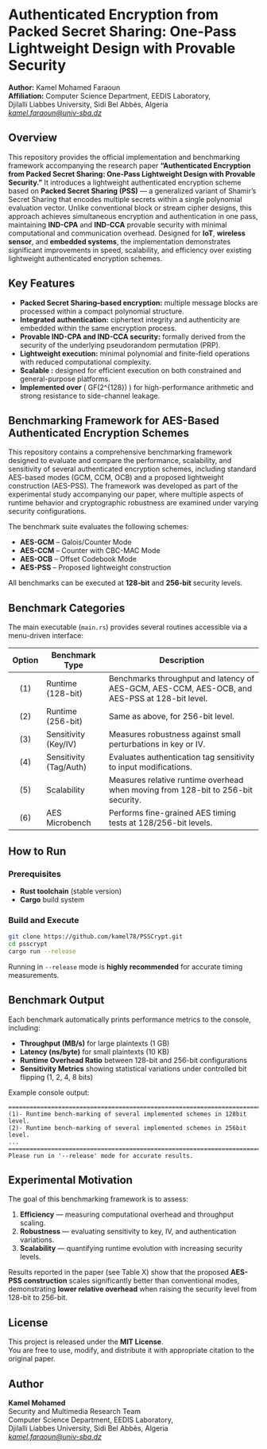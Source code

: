 # Authenticated Encryption from Packed Secret Sharing: One-Pass Lightweight Design with Provable Security

**Author:** Kamel Mohamed Faraoun  
**Affiliation:** Computer Science Department, EEDIS Laboratory,  
Djilalli Liabbes University, Sidi Bel Abbès, Algeria  
*kamel.faraoun@univ-sba.dz*  
## Overview

This repository provides the official implementation and benchmarking framework accompanying the research paper **“Authenticated Encryption from Packed Secret Sharing: One-Pass Lightweight Design with Provable Security.”** It introduces a lightweight authenticated encryption scheme based on **Packed Secret Sharing (PSS)** — a generalized variant of Shamir’s Secret Sharing that encodes multiple secrets within a single polynomial evaluation vector. Unlike conventional block or stream cipher designs, this approach achieves simultaneous encryption and authentication in one pass, maintaining **IND-CPA** and **IND-CCA** provable security with minimal computational and communication overhead. Designed for **IoT**, **wireless sensor**, and **embedded systems**, the implementation demonstrates significant improvements in speed, scalability, and efficiency over existing lightweight authenticated encryption schemes.

## Key Features

- **Packed Secret Sharing–based encryption:** multiple message blocks are processed within a compact polynomial structure.  
- **Integrated authentication:** ciphertext integrity and authenticity are embedded within the same encryption process.  
- **Provable IND-CPA and IND-CCA security:** formally derived from the security of the underlying pseudorandom permutation (PRP).  
- **Lightweight execution:** minimal polynomial and finite-field operations with reduced computational complexity.  
- **Scalable :** designed for efficient execution on both constrained and general-purpose platforms.  
- **Implemented over** \( GF(2^{128}) \) for high-performance arithmetic and strong resistance to side-channel leakage.

## Benchmarking Framework for AES-Based Authenticated Encryption Schemes

This repository contains a comprehensive benchmarking framework designed to evaluate and compare the performance, scalability, and sensitivity of several authenticated encryption schemes, including standard AES-based modes (GCM, CCM, OCB) and a proposed lightweight construction (AES-PSS). The framework was developed as part of the experimental study accompanying our paper, where multiple aspects of runtime behavior and cryptographic robustness are examined under varying security configurations.

The benchmark suite evaluates the following schemes:

- **AES-GCM** – Galois/Counter Mode  
- **AES-CCM** – Counter with CBC-MAC Mode  
- **AES-OCB** – Offset Codebook Mode  
- **AES-PSS** – Proposed lightweight construction  

All benchmarks can be executed at **128-bit** and **256-bit** security levels.

## Benchmark Categories

The main executable (`main.rs`) provides several routines accessible via a menu-driven interface:

| Option | Benchmark Type | Description |
|:------:|----------------|-------------|
| (1) | Runtime (128-bit) | Benchmarks throughput and latency of AES-GCM, AES-CCM, AES-OCB, and AES-PSS at 128-bit level. |
| (2) | Runtime (256-bit) | Same as above, for 256-bit level. |
| (3) | Sensitivity (Key/IV) | Measures robustness against small perturbations in key or IV. |
| (4) | Sensitivity (Tag/Auth) | Evaluates authentication tag sensitivity to input modifications. |
| (5) | Scalability | Measures relative runtime overhead when moving from 128-bit to 256-bit security. |
| (6) | AES Microbench | Performs fine-grained AES timing tests at 128/256-bit levels. |

## How to Run

### Prerequisites
- **Rust toolchain** (stable version)
- **Cargo** build system

### Build and Execute
```bash
git clone https://github.com/kamel78/PSSCrypt.git
cd psscrypt
cargo run --release
```
Running in `--release` mode is **highly recommended** for accurate timing measurements.

## Benchmark Output

Each benchmark automatically prints performance metrics to the console, including:

- **Throughput (MB/s)** for large plaintexts (1 GB)
- **Latency (ns/byte)** for small plaintexts (10 KB)
- **Runtime Overhead Ratio** between 128-bit and 256-bit configurations
- **Sensitivity Metrics** showing statistical variations under controlled bit flipping (1, 2, 4, 8 bits)

Example console output:
```
============================================================================
(1)- Runtime bench-marking of several implemented schemes in 128bit level.
(2)- Runtime bench-marking of several implemented schemes in 256bit level.
...
============================================================================
Please run in '--release' mode for accurate results.
```

## Experimental Motivation

The goal of this benchmarking framework is to assess:
1. **Efficiency** — measuring computational overhead and throughput scaling.
2. **Robustness** — evaluating sensitivity to key, IV, and authentication variations.
3. **Scalability** — quantifying runtime evolution with increasing security levels.

Results reported in the paper (see Table X) show that the proposed **AES-PSS construction** scales significantly better than conventional modes, demonstrating **lower relative overhead** when raising the security level from 128-bit to 256-bit.

## License

This project is released under the **MIT License**.  
You are free to use, modify, and distribute it with appropriate citation to the original paper.


## Author
**Kamel Mohamed**  
Security and Multimedia Research Team  
Computer Science Department, EEDIS Laboratory,  
Djilalli Liabbes University, Sidi Bel Abbès, Algeria  
*kamel.faraoun@univ-sba.dz*  
